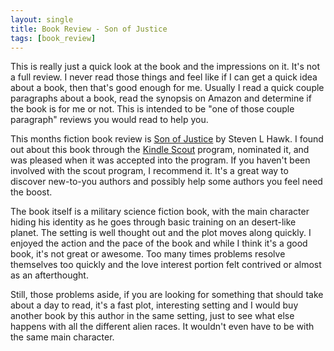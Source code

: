 ```yaml
---
layout: single
title: Book Review - Son of Justice
tags: [book_review]
---
```

This is really just a quick look at the book and the impressions on it. It's not a full review. I never read those things and feel like if I can get a quick idea about a book, then that's good enough for me. Usually I read a quick couple paragraphs about a book, read the synopsis on Amazon and determine if the book is for me or not. This is intended to be "one of those couple paragraph" reviews you would read to help you.

This months fiction book review is [Son of Justice][justice] by Steven L Hawk. I found out about this book through the [Kindle Scout][scout] program, nominated it, and was pleased when it was accepted into the program. If you haven't been involved with the scout program, I recommend it. It's a great way to discover new-to-you authors and possibly help some authors you feel need the boost.

The book itself is a military science fiction book, with the main character hiding his identity as he goes through basic training on an desert-like planet. The setting is well thought out and the plot moves along quickly. I enjoyed the action and the pace of the book and while I think it's a good book, it's not great or awesome.
Too many times problems resolve themselves too quickly and the love interest portion felt contrived or almost as an afterthought.

Still, those problems aside, if you are looking for something that should take about a day to read, it's a fast plot, interesting setting and I would buy another book by this author in the same setting, just to see what else happens with all the different alien races. It wouldn't even have to be with the same main character.

[scout]: https://kindlescout.amazon.com/
[justice]: http://www.amazon.com/dp/B01C37BKQU/?tag=digitalbias-20

